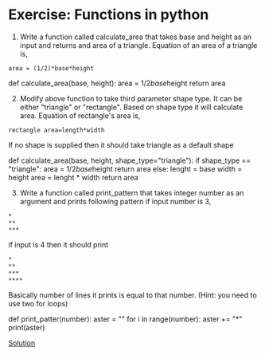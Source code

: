 # Exercise: Functions in python
1. Write a function called calculate_area that takes base and height as an input and returns and area of a triangle. Equation of an area of a triangle is,
```
area = (1/2)*base*height
```
def calculate_area(base, height):
    area = 1/2*base*height
    return area

    
2. Modify above function to take third parameter shape type. It can be either "triangle" or "rectangle". Based on shape type it will calculate area. Equation of rectangle's area is,
```
rectangle area=length*width
```
If no shape is supplied then it should take triangle as a default shape

def calculate_area(base, height, shape_type="triangle"):
    if shape_type == "triangle":
        area = 1/2*base*height
        return area
    else:
        lenght = base
        width = height
        area = lenght * width
        return area

        

3. Write a function called print_pattern that takes integer number as an argument and prints following pattern if input number is 3,
```
*
**
***
```
if input is 4 then it should print
```
*
**
***
****
```
Basically number of lines it prints is equal to that number. (Hint: you need to use two for loops)

def print_patter(number):
    aster = ""
    for i in range(number):
        aster += "*"
        print(aster)

[Solution](https://github.com/codebasics/py/blob/master/Basics/Exercise/10_functions/10_functions_exercise.py)
